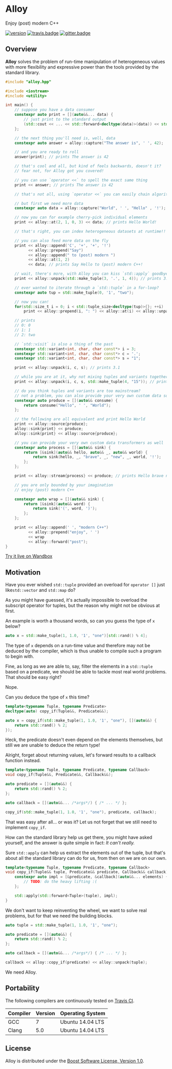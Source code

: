 # Alloy
Enjoy (post) modern C++

[![version]][semver]
[![travis.badge]][travis.alloy]
[![gitter.badge]][gitter.alloy]

## Overview

**Alloy** solves the problem of run-time manipulation of heterogeneous values
with more flexibility and expressive power than the tools provided by the
standard library.

```.cpp
#include "alloy.hpp"

#include <iostream>
#include <utility>

int main() {
    // suppose you have a data consumer
    constexpr auto print = [](auto&&... data) {
        // just print to the standard output
        (std::cout << ... << std::forward<decltype(data)>(data)) << std::endl;
    };

    // the next thing you'll need is, well, data
    constexpr auto answer = alloy::capture("The answer is", ' ', 42);

    // and you are ready to roll
    answer(print); // prints The answer is 42

    // that's cool and all, but kind of feels backwards, doesn't it?
    // fear not, for Alloy got you covered!

    // you can use `operator <<` to spell the exact same thing
    print << answer; // prints The answer is 42

    // that's not all, using `operator <<` you can easily chain algorithms

    // but first we need more data
    constexpr auto data = alloy::capture("World", ' ', "Hello" , '!');

    // now you can for example cherry-pick individual elements
    print << alloy::at(2, 1, 0, 3) << data; // prints Hello World!

    // that's right, you can index heterogeneous datasets at runtime!!

    // you can also feed more data on the fly
    print << alloy::append('C', '+', '+', '!')
          << alloy::prepend("Say")
          << alloy::append(" to (post) modern ")
          << alloy::at(1, 2)
          << data; // prints Say Hello to (post) modern C++!

    // wait, there's more, with Alloy you can kiss `std::apply` goodbye
    print << alloy::unpack(std::make_tuple(3, '.', 1, 4)); // prints 3.14

    // ever wanted to iterate through a `std::tuple` in a for-loop?
    constexpr auto tup = std::make_tuple(0, '1', "two");

    // now you can!
    for(std::size_t i = 0; i < std::tuple_size<decltype(tup)>{}; ++i)
        print << alloy::prepend(i, ": ") << alloy::at(i) << alloy::unpack(tup);

    // prints
    // 0: 0
    // 1: 1
    // 2: two

    // `std::visit` is also a thing of the past
    constexpr std::variant<int, char, char const*> i = 3;
    constexpr std::variant<int, char, char const*> c = '.';
    constexpr std::variant<int, char, char const*> s = "1";

    print << alloy::unpack(i, c, s); // prints 3.1

    // while you are at it, why not mixing tuples and variants together?
    print << alloy::unpack(i, c, s, std::make_tuple(4, "15")); // prints 3.1415

    // do you think tuples and variants are too mainstream?
    // not a problem, you can also provide your very own custom data sources
    constexpr auto produce = [](auto&& consume) {
        return consume("Hello", ' ', "World");
    };

    // the following are all equivalent and print Hello World
    print << alloy::source{produce};
    alloy::sink{print} << produce;
    alloy::sink{print} << alloy::source{produce};

    // you can provide your very own custom data transformers as well
    constexpr auto process = [](auto&& sink) {
        return [&sink](auto&& hello, auto&& _, auto&& world) {
            return sink(hello, _, "brave", _, "new", _, world, '!');
        };
    };

    print << alloy::stream{process} << produce; // prints Hello brave new World!

    // you are only bounded by your imagination
    // enjoy (post) modern C++

    constexpr auto wrap = [](auto&& sink) {
        return [&sink](auto&& word) {
            return sink('(', word, ')');
        };
    };

    print << alloy::append(' ', "modern C++")
          << alloy::prepend("enjoy", ' ')
          << wrap
          << alloy::forward("post");
}
```

[Try it live on Wandbox][wandbox]

## Motivation

Have you ever wished `std::tuple` provided an overload for `operator []` just
like`std::vector` and `std::map` do?

As you might have guessed, it's actually impossible to overload the subscript
operator for tuples, but the reason why might not be obvious at first.

An example is worth a thousand words, so can you guess the type of `x` below?

```.cpp
auto x = std::make_tuple(1, 1.0, '1', "one")[std::rand() % 4];
```

The type of `x` depends on a run-time value and therefore may not be deduced by
the compiler, which is thus unable to compile such a program to begin with.

Fine, as long as we are able to, say, filter the elements in a `std::tuple`
based on a predicate, we should be able to tackle most real world problems.
That should be easy right?

Nope.

Can you deduce the type of `x` this time?

```.cpp
template<typename Tuple, typename Predicate>
decltype(auto) copy_if(Tuple&&, Predicate&&);

auto x = copy_if(std::make_tuple(1, 1.0, '1', "one"), [](auto&&) {
    return std::rand() % 2;
});
```

Heck, the predicate doesn't even depend on the elements themselves, but still we
are unable to deduce the return type!

Alright, forget about returning values, let's forward results to a callback
function instead.

```.cpp
template<typename Tuple, typename Predicate, typename Callback>
void copy_if(Tuple&&, Predicate&&, Callback&&);

auto predicate = [](auto&&) {
    return std::rand() % 2;
};

auto callback = [](auto&&... /*args*/) { /* ... */ };

copy_if(std::make_tuple(1, 1.0, '1', "one"), predicate, callback);
```

That was easy after all... or was it? Let us not forget that we still need to
implement `copy_if`.

How can the standard library help us get there, you might have asked yourself,
and the answer is quite simple in fact: _It can't really._

Sure `std::apply` can help us extract the elements out of the tuple, but that's
about all the standard library can do for us, from then on we are on our own.

```.cpp
template<typename Tuple, typename Predicate, typename Callback>
void copy_if(Tuple&& tuple, Predicate&& predicate, Callback&& callback) {
    constexpr auto impl = [&predicate, &callback](auto&&... elements) {
        // TODO: do the heavy lifting :(
    };

    std::apply(std::forward<Tuple>(tuple), impl);
}
```

We don't want to keep reinventing the wheel, we want to solve real problems, but
for that we need the building blocks.

```.cpp
auto tuple = std::make_tuple(1, 1.0, '1', "one");

auto predicate = [](auto&&) {
    return std::rand() % 2;
};

auto callback = [](auto&&... /*args*/) { /* ... */ };

callback << alloy::copy_if(predicate) << alloy::unpack(tuple);
```

We need Alloy.

## Portability

The following compilers are continuously tested on [Travis CI][travis.alloy].

| Compiler          | Version   | Operating System
|-------------------|-----------|-----------------------
| GCC               | 7         | Ubuntu 14.04 LTS
| Clang             | 5.0       | Ubuntu 14.04 LTS

## License

Alloy is distributed under the
[Boost Software License, Version 1.0][boost.license].

[version]:          http://badge.fury.io/gh/brunocodutra%2Falloy.svg
[semver]:           http://semver.org

[travis.alloy]:     http://travis-ci.org/brunocodutra/alloy
[travis.badge]:     http://travis-ci.org/brunocodutra/alloy.svg?branch=master

[gitter.alloy]:     https://gitter.im/brunocodutra/alloy?utm_source=badge&utm_medium=badge&utm_campaign=pr-badge
[gitter.badge]:     https://badges.gitter.im/brunocodutra/alloy.svg

[boost.license]:    http://boost.org/LICENSE_1_0.txt

[wandbox]:          http://wandbox.org/permlink/4tx6EsfjKQzAy8Wl
